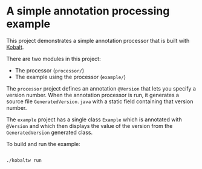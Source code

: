 # A simple annotation processing example

This project demonstrates a simple annotation processor that is built with [Kobalt](http://beust.com/kobalt).

There are two modules in this project:

- The processor (`processor/`)
- The example using the processor (`example/`)

The `processor` project defines an annotation `@Version` that lets you specify a version number. When the annotation processor is run, it generates a source file `GeneratedVersion.java` with a static field containing that version number.

The `example` project has a single class `Example` which is annotated with `@Version` and which then displays the value of the version from the `GeneratedVersion` generated class.

To build and run the example:

```

./kobaltw run

```

